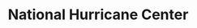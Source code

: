 ---
# This topic lives at
# https://digital.gov/topics/national-hurricane-center

slug: "national-hurricane-center"

# Topic Title
title: "National Hurricane Center"

# description — keep it short and clear
summary: ""


# Weight
weight: 1

# For more information on managing topics,
# see https://github.com/GSA/digitalgov.gov/wiki
---